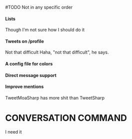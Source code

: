 #TODO
Not in any specific order 

#### Lists
 Though I'm not sure how I should do it

#### Tweets on /profile
 Not that difficult
Haha, "not that difficult", he says.

#### A config file for colors

#### Direct message support

#### Improve mentions
TweetMoaSharp has more shit than TweetSharp

# **CONVERSATION COMMAND**
I need it